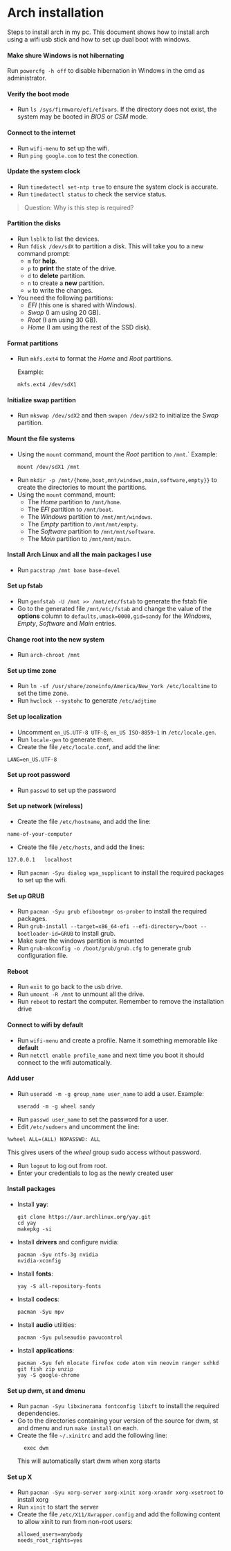 # Arch installation
Steps to install arch in my pc. This document shows how to install arch using a wifi usb stick and how to set up dual boot with windows.

#### Make shure Windows is not hibernating

Run `powercfg -h off` to disable hibernation in Windows in the cmd as administrator.

#### Verify the boot mode
- Run `ls /sys/firmware/efi/efivars`. If the directory does not exist, the system may be booted in *BIOS* or *CSM* mode.

#### Connect to the internet
- Run `wifi-menu` to set up the wifi. 
- Run `ping google.com` to test the conection.

#### Update the system clock

- Run `timedatectl set-ntp true` to ensure the system clock is accurate.
- Run `timedatectl status` to check the service status.

>Question: Why is this step is required?

#### Partition the disks
- Run `lsblk` to list the devices.
- Run `fdisk /dev/sdX` to partition a disk.
  This will take you to a new command prompt:
    - `m` for **help**.
    - `p` to **print** the state of the drive.
    - `d` to **delete** partition.
    - `n` to create a **new** partition.
    - `w` to write the changes.
- You need the following partitions:
  - *EFI* (this one is shared with Windows).
  - *Swap* (I am using 20 GB).
  - *Root* (I am using 30 GB).
  - *Home* (I am using the rest of the SSD disk).

#### Format partitions
- Run `mkfs.ext4` to format the *Home* and *Root* partitions.

  Example:
  ```
  mkfs.ext4 /dev/sdX1
  ```
  
#### Initialize swap partition
- Run `mkswap /dev/sdX2` and then `swapon /dev/sdX2` to initialize the *Swap* partition.

#### Mount the file systems
- Using the `mount` command, mount the *Root* partition to `/mnt`.`
  Example: 
  ```
  mount /dev/sdX1 /mnt
  ```
- Run `mkdir -p /mnt/{home,boot,mnt/windows,main,software,empty}}` to create the directories to mount the partitions.
- Using the `mount` command, mount:
  - The *Home* partition to `/mnt/home`.
  - The *EFI* partition to `/mnt/boot`.
  - The *Windows* partition to `/mnt/mnt/windows`.
  - The *Empty* partition to `/mnt/mnt/empty`.
  - The *Software* partition to `/mnt/mnt/software`. 
  - The *Main* partition to `/mnt/mnt/main`.
  
#### Install Arch Linux and all the main packages I use
- Run `pacstrap /mnt base base-devel`

#### Set up fstab
- Run `genfstab -U /mnt >> /mnt/etc/fstab` to generate the fstab file
- Go to the generated file `/mnt/etc/fstab` and change the value of the **options** column to `defaults,umask=0000,gid=sandy` for the *Windows*, *Empty*, *Software* and *Main* entries.

#### Change root into the new system
- Run `arch-chroot /mnt`

#### Set up time zone
- Run `ln -sf /usr/share/zoneinfo/America/New_York /etc/localtime` to set the time zone.
- Run `hwclock --systohc` to generate `/etc/adjtime`

#### Set up localization
- Uncomment `en_US.UTF-8 UTF-8`, `en_US ISO-8859-1` in `/etc/locale.gen`.
- Run `locale-gen` to generate them.
- Create the file `/etc/locale.conf`, and add the line:
```
LANG=en_US.UTF-8
```

#### Set up root password
- Run `passwd` to set up the password

#### Set up network (wireless)
- Create the file `/etc/hostname`, and add the line:
```
name-of-your-computer
```
- Create the file `/etc/hosts`, and add the lines:
```
127.0.0.1	localhost
```
- Run `pacman -Syu dialog wpa_supplicant` to install the required packages to set up the wifi.


#### Set up GRUB
- Run `pacman -Syu grub efibootmgr os-prober` to install the required packages.
- Run `grub-install --target=x86_64-efi --efi-directory=/boot --bootloader-id=GRUB` to install grub.
- Make sure the windows partition is mounted
- Run `grub-mkconfig -o /boot/grub/grub.cfg` to generate grub configuration file.

#### Reboot
- Run `exit` to go back to the usb drive.
- Run `umount -R /mnt` to unmount all the drive.
- Run `reboot` to restart the computer. Remember to remove the installation drive

#### Connect to wifi by default
- Run `wifi-menu` and create a profile. Name it something memorable like **default**
- Run `netctl enable profile_name` and next time you boot it should connect to the wifi automatically.

#### Add user
- Run `useradd -m -g group_name user_name` to add a user.
  Example:
  ```
  useradd -m -g wheel sandy
  ```
- Run `passwd user_name` to set the password for a user.
- Edit `/etc/sudoers` and uncomment the line:
 ```
 %wheel ALL=(ALL) NOPASSWD: ALL
 ```
 This gives users of the *wheel* group sudo access without password.
- Run `logout` to log out from root.
- Enter your credentials to log as the newly created user

#### Install packages
- Install **yay**:
  ```
  git clone https://aur.archlinux.org/yay.git
  cd yay
  makepkg -si
  ```
- Install **drivers** and configure nvidia:
  ```
  pacman -Syu ntfs-3g nvidia
  nvidia-xconfig
  ```
- Install **fonts**:
  ```
  yay -S all-repository-fonts
  ```
- Install **codecs**:
  ```
  pacman -Syu mpv
  ```
- Install **audio** utilities:
  ```
  pacman -Syu pulseaudio pavucontrol
  ```
- Install **applications**:
  ```
  pacman -Syu feh mlocate firefox code atom vim neovim ranger sxhkd git fish zip unzip
  yay -S google-chrome
  ```
  
#### Set up dwm, st and dmenu
- Run `pacman -Syu libxinerama fontconfig libxft` to install the required dependencies.
- Go to the directories containing your version of the source for dwm, st and dmenu and run `make install` on each.
- Create the file `~/.xinitrc` and add the following line:
  ```
    exec dwm
  ```
  This will automatically start dwm when xorg starts

#### Set up X
- Run `pacman -Syu xorg-server xorg-xinit xorg-xrandr xorg-xsetroot` to install xorg
- Run `xinit` to start the server
- Create the file `/etc/X11/Xwrapper.config` and add the following content to allow xinit to run from non-root users:
  ```
  allowed_users=anybody
  needs_root_rights=yes
  ```

